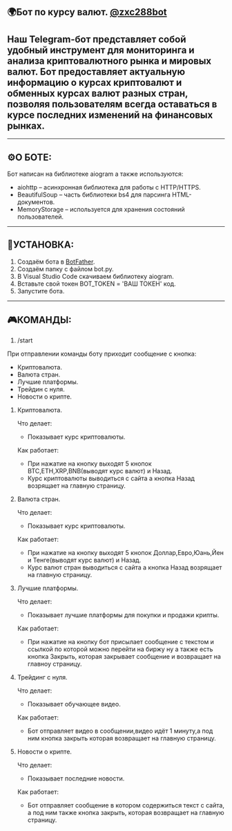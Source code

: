 
🌍Бот по курсу валют.  [@zxc288bot](https://web.telegram.org/a/#8032304693)
-
Наш Telegram-бот представляет собой удобный инструмент для мониторинга и анализа криптовалютного рынка и мировых валют. Бот предоставляет актуальную информацию о курсах криптовалют и обменных курсах валют разных стран, позволяя пользователям всегда оставаться в курсе 
последних изменений на финансовых рынках.
-
_______________________________________________________________________________________________________________________________________________________________________________________________________________________________________________________________________________
⚙️О БОТЕ:
-
Бот написан на библиотеке aiogram а также используются:
- aiohttp – асинхронная библиотека для работы с HTTP/HTTPS.
- BeautifulSoup – часть библиотеки bs4 для парсинга HTML-документов.
- MemoryStorage – используется для хранения состояний пользователей.
_______________________________________________________________________________________________________________________________________________________________________________________________________________________________________________________________________________
💽УСТАНОВКА:
-
1. Создаём бота в [BotFather](https://web.telegram.org/a/#93372553).
2. Создаём папку с файлом bot.py.
3. В Visual Studio Code скачиваем библиотеку aiogram.
4. Вставьте свой токен BOT_TOKEN = 'ВАШ ТОКЕН' код.
5. Запустите бота.
_______________________________________________________________________________________________________________________________________________________________________________________________________________________________________________________________________________
🎮КОМАНДЫ:
---
1. /start

При отправлении команды боту приходит сообщение с кнопка: 
- Криптовалюта.
- Валюта стран.
- Лучшие платформы.
- Трейдин с нуля.
- Новости о крипте.

1. Криптовалюта.

   Что делает:
   
   - Показывает курс криптовалюты.
   
   Как работает:

   - При нажатие на кнопку выходят 5 кнопок BTC,ETH,XRP,BNB(выводят курс валют) и Назад.
   - Курс криптовалюты выводиться с сайта а кнопка Назад возрящает на главную страницу.
   
2. Валюта стран.

   Что делает:
   
   - Показывает курс криптовалюты.
   
   Как работает:

   - При нажатие на кнопку выходят 5 кнопок Доллар,Евро,Юань,Йен и Тенге(выводят курс валют) и Назад.
   - Курс валют стран выводиться с сайта а кнопка Назад возрящает на главную страницу.
   
3. Лучшие платформы.

   Что делает:
   
   - Показывает лучшие платформы для покупки и продажи крипты.
   
   Как работает:
   
   - При нажатие на кнопку бот присылает сообщение с текстом и ссылкой по которой можно перейти на биржу ну а также есть кнопка Закрыть,
   которая закрывает сообщение и возвращает на главноу страницу.

4. Трейдинг с нуля.

   Что делает:
   
   - Показывает обучающее видео.
   
   Как работает:

   - Бот отправляет видео в сообщении,видео идёт 1 минуту,а под ним кнопка закрыть которая возвращает на главную страницу.
   
5. Новости о крипте.
   
   Что делает:
   
   - Показывает последние новости.
   
   Как работает:

   - Бот отправляет сообщение в котором содержиться текст с сайта, а под ним также кнопка закрыть, которая возвращает на главную страницу.
